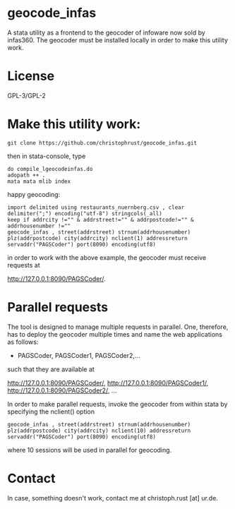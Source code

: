 # geocode_infas

A stata utility as a frontend to the geocoder of infoware now sold by infas360. The geocoder must be installed locally in order to make this utility work.

# License

GPL-3/GPL-2

# Make this utility work:

    git clone https://github.com/christophrust/geocode_infas.git

then in stata-console, type

    do compile_lgeocodeinfas.do
    adopath ++ .
    mata mata mlib index

happy geocoding:

    import delimited using restaurants_nuernberg.csv , clear delimiter(";") encoding("utf-8") stringcols(_all)
    keep if addrcity !="" & addrstreet!="" & addrpostcode!="" & addrhousenumber !=""
    geocode_infas , street(addrstreet) strnum(addrhousenumber) plz(addrpostcode) city(addrcity) nclient(1) addressreturn servaddr("PAGSCoder") port(8090) encoding(utf8)


in order to work with the above example, the geocoder must receive requests at

http://127.0.0.1:8090/PAGSCoder/.

# Parallel requests

The tool is designed to manage multiple requests in parallel. One, therefore, has to deploy the geocoder multiple times and name the web applications as follows:

- PAGSCoder, PAGSCoder1, PAGSCoder2,...

such that they are available at

http://127.0.0.1:8090/PAGSCoder/, http://127.0.0.1:8090/PAGSCoder1/, http://127.0.0.1:8090/PAGSCoder2/, ...

In order to make parallel requests, invoke the geocoder from within stata by specifying the nclient() option

    geocode_infas , street(addrstreet) strnum(addrhousenumber) plz(addrpostcode) city(addrcity) nclient(10) addressreturn servaddr("PAGSCoder") port(8090) encoding(utf8)

where 10 sessions will be used in parallel for geocoding.


# Contact

In case, something doesn't work, contact me at christoph.rust [at] ur.de.